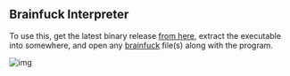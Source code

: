 ## Brainfuck Interpreter

To use this, get the latest binary release [from here](https://github.com/naakaamura/brainfuck-interpreter/releases), extract the executable into somewhere, and open any [brainfuck](https://en.wikipedia.org/wiki/Brainfuck) file(s) along with the program.

![img](https://user-images.githubusercontent.com/60052047/209448994-6803a472-4b88-4990-9974-2afe63bb666c.png)
